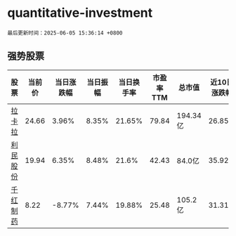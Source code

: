 # quantitative-investment

`最后更新时间：2025-06-05 15:36:14 +0800`

## 强势股票

|股票|当前价|当日涨跌幅|当日振幅|当日换手率|市盈率TTM|总市值|近10日涨跌幅|
|----|----|----|----|----|----|----|----|
|[拉卡拉](https://xueqiu.com/S/SZ300773)|24.66|3.96%|8.35%|21.65%|79.84|194.34亿|26.85%|
|[利民股份](https://xueqiu.com/S/SZ002734)|19.94|6.35%|8.48%|21.6%|42.43|84.0亿|35.92%|
|[千红制药](https://xueqiu.com/S/SZ002550)|8.22|-8.77%|7.44%|19.88%|25.48|105.2亿|31.31%|
